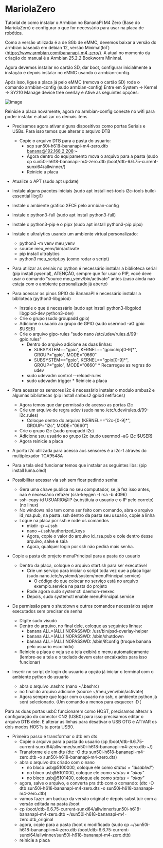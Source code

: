 # MariolaZero
Tutorial de como instalar o Armbian no BananaPi M4 Zero (Base do MariolaZero) e configurar o que for necessário para usar na placa de robótica.

Como a versão utilizada é a de 8Gb de eMMC, devemos baixar a versão do armbian baseada em debian 12, versão Minimal(IoT) (https://www.armbian.com/bananapi-m4-zero/). A atual no momento da criação do manual é a Armbian 25.2.2 Bookworm Minimal.

Agora devemos instalar no cartão SD, dar boot, configurar inicialmente a instação e depois instalar no eMMC usando o armbian-config.

Após isso, ligue a placa já pelo eMMC (remova o cartão SD) rode o comando armbian-config (sudo armbian-config)
Entre em System -> Kernel -> SY210 Manage device tree overlay e Ative as seguintes opções:

![image](https://github.com/user-attachments/assets/ad89cdf0-6a23-4261-a717-17d71dca6672)

Reinicie a placa novamente, agora no armbian-config conecte no wifi para poder instalar e atualizar os demais itens.

* Precisamos agora ativar alguns dispositivos como portas Seriais e USBs. Para isso temos que alterar o arquivo DTB
  * Copie o arquivo DTB para a pasta do usuario:
    - scp sun50i-h618-bananapi-m4-zero.dtb banana@192.168.2.208:~
    - Agora dentro do equipamento mova o arquivo para a pasta (sudo cp sun50i-h618-bananapi-m4-zero.dtb /boot/dtb-6.6.75-current-sunxi64/allwinner/)
    - Reinicie a placa

* Atualize o APT (sudo apt update)
* Instale alguns pacotes iniciais (sudo apt install net-tools i2c-tools build-essential libgl1)
* Instale o ambiente gráfico XFCE pelo armbian-config
* Instale o python3-full (sudo apt install python3-full)
* Instale o python3-pip e o pipx (sudo apt install python3-pip pipx)
* Instale o ultralytics usando um ambiente virtual personalizado:
    * python3 -m venv meu_venv
    * source meu_venv/bin/activate  
    * pip install ultralytics
    * python3 meu_script.py (como rodar o script)
* Para utilizar as seriais no python é necessário instalar a biblioteca serial (pip install pyserial), ATENÇÂO, sempre que for usar o PIP, você deve usar o comando "source meu_venv/bin/activate" antes (caso ainda nao esteja com o ambiente personalizado já aberto)
* Para acessar os pinos GPIO do BananaPI é necessário instalar a biblioteca (python3-libgpiod)
     * Instale o que é necessário (sudo apt install python3-libgpiod libgpiod-dev python3-dev)
     * Crie o grupo (sudo groupadd gpio)
     * Adicione o usuario ao grupo de GPIO (sudo usermod -aG gpio $USER)
     * Crie o arquivo gipo-rules "sudo nano /etc/udev/rules.d/99-gpio.rules"
          * Dentro do arquivo adicione as duas linhas:
             - SUBSYSTEM=="gpio", KERNEL=="gpiochip[0-9]*", GROUP="gpio", MODE="0660"
             - SUBSYSTEM=="gpio", KERNEL=="gpio[0-9]*", GROUP="gpio", MODE="0660"
      * Recarregue as regras do udev
         * sudo udevadm control --reload-rules
         * sudo udevadm trigger
      * Reinicie a placa
* Para acessar os sensores i2c é necessário instalar o modulo smbus2 e algumas bibliotecas  (pip install smbus2 gpiod netifaces)
   * Agora temos que dar permissão de acesso as portas i2c
   * Crie um arquivo de regra udev (sudo nano /etc/udev/rules.d/99-i2c.rules)
      * Coloque dentro do arquivo (KERNEL=="i2c-[0-9]*", GROUP="i2c", MODE="0660")
   * Crie o grupo i2c (sudo groupadd i2c) 
   * Adicione seu usuário ao grupo i2c (sudo usermod -aG i2c $USER)
   * Agora reinicie a placa
* A porta i2c utilizada para acesso aos sensores é a i2c-1 através do multiplexador TCA9548A
* Para a tela oled funcionar temos que instalar as seguintes libs: (pip install luma.oled)
* Possibilitar acessar via ssh sem ficar pedindo senha:
  * Gera uma chave publica no seu computador, se já fez isso antes, nao é necessário refazer (ssh-keygen -t rsa -b 4096)
  * ssh-copy-id USUARIO@IP (substituia o usuario e o IP pelo correto) (no linux)
  * No windows não tem como ser feito com comando, abra o arquivo id_rsa.pub, na pasta .ssh dentro da pasta seu usuario, copie a linha
  * Logue na placa por ssh e rode os comandos
    * mkdir -p ~/.ssh
    * nano ~/.ssh/authorized_keys
    * Agora, copie o valor do arquivo id_rsa.pub e cole dentro desse arquivo, salve e saia
    * Agora, qualquer login por ssh não pedirá mais senha.
* Copie a pasta do projeto menuPrincipal para a pasta do usuario
  * Dentro da placa, coloque o arquivo start.sh para ser executável
    * Crie um serviço para iniciar o script toda vez que a placa ligar (sudo nano /etc/systemd/system/menuPrincipal.service)
      * O código do que colocar no serviço está no arquivo exemplo.service na pasta do projeto
    * Rode agora sudo systemctl daemon-reexec
    * Depois, sudo systemctl enable menuPrincipal.service
* De permissão para o shutdown e outros comandos necessários sejam executados sem precisar de senha
  * Digite sudo visudo
  * Dentro do arquivo, no final dele, coloque as seguintes linhas:
     - banana ALL=(ALL) NOPASSWD: /usr/bin/psd-overlay-helper
     - banana ALL=(ALL) NOPASSWD: /sbin/shutdown
     - banana ALL=(ALL) NOPASSWD: /sbin/ifconfig
       (troque banana pelo usuario escolhido)
  * Reinicie a placa e veja se a tela exibirá o menu automaticamente (lembre-se a tela e o teclado devem estar encaixados para isso funcionar)
* Inserir no script de login do usuario a opção já iniciar o terminal com o ambiente python do usuario
  * abra o arquivo .nashrc (nano ~/.bashrc)
  * no final do arquivo adicione (source ~/meu_venv/bin/activate)
  * Agora sempre que logar com o usuario no ssh, o ambiente python já será selecionado. (Um comando a menos para esquecer :D )





Para as duas portas usbC funcionarem como HOST, precisamos alterar a configuração do conector CN2 (USB0) para isso precisamos editar o arquivo DTB dele. E alterar as linhas para desativar o USB OTG e ATIVAR os dois modos HOSTs ta porta USB0.
   * Primeiro passo é transformar o dtb em dts
      * Copie o arquivo para a pasta do usuario (cp /boot/dtb-6.6.75-current-sunxi64/allwinner/sun50i-h618-bananapi-m4-zero.dtb ~/)
      * Transforme ele em dts (dtc -O dts sun50i-h618-bananapi-m4-zero.dtb -o sun50i-h618-bananapi-m4-zero.dts)
      * abra o arquivo dts criado com o nano
         * no bloco usb@5100000, coloque ele como *status = "disabled";*
         * no bloco usb@5101000, coloque ele como *status = "okay"*
         * no bloco usb@5101400, coloque ele como *status = "okay"*
     * agora, salve o arquivo, e converta pra dtb com o comando: (dtc -O dtb sun50i-h618-bananapi-m4-zero.dts -o sun50i-h618-bananapi-m4-zero.dtb)
     * vamos fazer um backup da versão original e depois substituir com a versão editada na pasta /boot
     * cp /boot/dtb-6.6.75-current-sunxi64/allwinner/sun50i-h618-bananapi-m4-zero.dtb ~/sun50i-h618-bananapi-m4-zero.dtb_original
     * agora, copie para a pasta /boot o modificado (sudo cp ~/sun50i-h618-bananapi-m4-zero.dtb /boot/dtb-6.6.75-current-sunxi64/allwinner/sun50i-h618-bananapi-m4-zero.dtb)
     * reinicie a placa
